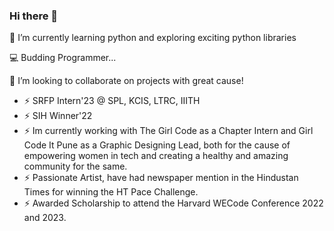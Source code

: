 ### Hi there 👋

🌱 I’m currently learning python and exploring exciting python libraries

💻 Budding Programmer...

👯 I’m looking to collaborate on projects with great cause!

- ⚡ SRFP Intern'23 @ SPL, KCIS, LTRC, IIITH
- ⚡ SIH Winner'22
- ⚡ Im currently working with The Girl Code as a Chapter Intern and Girl Code It Pune as a Graphic Designing Lead, both for the cause of empowering women in tech and creating a healthy and amazing community for the same.
- ⚡ Passionate Artist, have had newspaper mention in the Hindustan Times for winning the HT Pace Challenge.
- ⚡ Awarded Scholarship to attend the Harvard WECode Conference 2022 and 2023.

<!--
**AaliyahBeg/AaliyahBeg** is a ✨ _special_ ✨ repository because its `README.md` (this file) appears on your GitHub profile.

Here are some ideas to get you started:

- 🔭 I’m currently working on ...
- 🌱 I’m currently learning ...
- 👯 I’m looking to collaborate on ...
- 🤔 I’m looking for help with ...
- 💬 Ask me about ...
- 📫 How to reach me: ...
- 😄 Pronouns: ...
- ⚡ Fun fact: ...
-->
